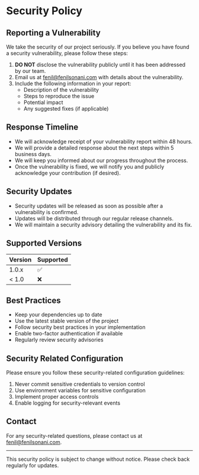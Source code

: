# Security Policy

## Reporting a Vulnerability

We take the security of our project seriously. If you believe you have found a security vulnerability, please follow these steps:

1. **DO NOT** disclose the vulnerability publicly until it has been addressed by our team.
2. Email us at [fenil@fenilsonani.com](mailto:fenil@fenilsonani.com) with details about the vulnerability.
3. Include the following information in your report:
   - Description of the vulnerability
   - Steps to reproduce the issue
   - Potential impact
   - Any suggested fixes (if applicable)

## Response Timeline

- We will acknowledge receipt of your vulnerability report within 48 hours.
- We will provide a detailed response about the next steps within 5 business days.
- We will keep you informed about our progress throughout the process.
- Once the vulnerability is fixed, we will notify you and publicly acknowledge your contribution (if desired).

## Security Updates

- Security updates will be released as soon as possible after a vulnerability is confirmed.
- Updates will be distributed through our regular release channels.
- We will maintain a security advisory detailing the vulnerability and its fix.

## Supported Versions

| Version | Supported          |
| ------- | ------------------ |
| 1.0.x   | :white_check_mark: |
| < 1.0   | :x:               |

## Best Practices

- Keep your dependencies up to date
- Use the latest stable version of the project
- Follow security best practices in your implementation
- Enable two-factor authentication if available
- Regularly review security advisories

## Security Related Configuration

Please ensure you follow these security-related configuration guidelines:

1. Never commit sensitive credentials to version control
2. Use environment variables for sensitive configuration
3. Implement proper access controls
4. Enable logging for security-relevant events

## Contact

For any security-related questions, please contact us at [fenil@fenilsonani.com](mailto:fenil@fenilsonani.com).

---

This security policy is subject to change without notice. Please check back regularly for updates.

